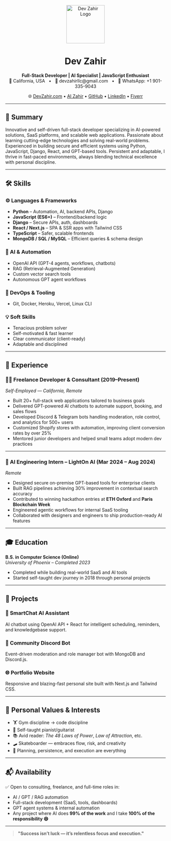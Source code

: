 <p align="center">
  <img src="https://i.ibb.co/LXc7LfGM/avatar-devzahir-modified.png" alt="Dev Zahir Logo" width="120"/>
</p>

<h1 align="center">Dev Zahir</h1>

<p align="center">
<strong>Full-Stack Developer | AI Specialist | JavaScript Enthusiast</strong><br/>
  📍 California, USA &nbsp; • &nbsp; 📧 devzahirllc@gmail.com &nbsp; • &nbsp; 📱 WhatsApp: +1 901-335-9043
</p>

<p align="center">
  🌐 <a href="https://devzahir.com">DevZahir.com</a> • <a href="https://aizahir.netlify.app/">AI Zahir</a> • 
  <a href="https://github.com/devzahirx3">GitHub</a> • 
  <a href="https://linkedin.com/in/dev-zahir-54baa5376">LinkedIn</a> • 
  <a href="https://fiverr.com/s/m5Vb1g8">Fiverr</a>
</p>

---

## 🧠 Summary

Innovative and self-driven full-stack developer specializing in AI-powered solutions, SaaS platforms, and scalable web applications. Passionate about learning cutting-edge technologies and solving real-world problems. Experienced in building secure and efficient systems using Python, JavaScript, Django, React, and GPT-based tools. Persistent and adaptable, I thrive in fast-paced environments, always blending technical excellence with personal discipline.

---

## 🛠️ Skills

### ⚙️ Languages & Frameworks
- **Python** – Automation, AI, backend APIs, Django
- **JavaScript (ES6+)** – Frontend/backend logic
- **Django** – Secure APIs, auth, dashboards
- **React / Next.js** – SPA & SSR apps with Tailwind CSS
- **TypeScript** – Safer, scalable frontends
- **MongoDB / SQL / MySQL** – Efficient queries & schema design

### 🧠 AI & Automation
- OpenAI API (GPT-4 agents, workflows, chatbots)
- RAG (Retrieval-Augmented Generation)
- Custom vector search tools
- Autonomous GPT agent workflows

### 🧰 DevOps & Tooling
- Git, Docker, Heroku, Vercel, Linux CLI

### 💡 Soft Skills
- Tenacious problem solver
- Self-motivated & fast learner
- Clear communicator (client-ready)
- Adaptable and disciplined

---

## 💼 Experience

### 🧑‍💻 Freelance Developer & Consultant (2019–Present)  
*Self-Employed — California, Remote*

- Built 20+ full-stack web applications tailored to business goals
- Delivered GPT-powered AI chatbots to automate support, booking, and sales flows
- Developed Discord & Telegram bots handling moderation, role control, and analytics for 500+ users
- Customized Shopify stores with automation, improving client conversion rates by over 25%
- Mentored junior developers and helped small teams adopt modern dev practices

---

### 🧪 AI Engineering Intern – LightOn AI (Mar 2024 – Aug 2024)  
*Remote*

- Designed secure on-premise GPT-based tools for enterprise clients
- Built RAG pipelines achieving 30% improvement in contextual search accuracy
- Contributed to winning hackathon entries at **ETH Oxford** and **Paris Blockchain Week**
- Engineered agentic workflows for internal SaaS tooling
- Collaborated with designers and engineers to ship production-ready AI features

---

## 🎓 Education

**B.S. in Computer Science (Online)**  
*University of Phoenix – Completed 2023*

- Completed while building real-world SaaS and AI tools
- Started self-taught dev journey in 2018 through personal projects

---

## 🚀 Projects

### 🧠 SmartChat AI Assistant
AI chatbot using OpenAI API + React for intelligent scheduling, reminders, and knowledgebase support.

### 🤖 Community Discord Bot
Event-driven moderation and role manager bot with MongoDB and Discord.js.

### 🌐 Portfolio Website
Responsive and blazing-fast personal site built with Next.js and Tailwind CSS.

---

## 🎯 Personal Values & Interests

- 🏋️ Gym discipline → code discipline  
- 🎹 Self-taught pianist/guitarist  
- 📚 Avid reader: *The 48 Laws of Power*, *Law of Attraction*, etc.  
- 🛹 Skateboarder — embraces flow, risk, and creativity  
- 🔑 Planning, persistence, and execution are everything  

---

## 📬 Availability

✅ Open to consulting, freelance, and full-time roles in:
- AI / GPT / RAG automation  
- Full-stack development (SaaS, tools, dashboards)  
- GPT agent systems & internal automation  
- Any project where AI does **99% of the work** and I take **100% of the responsibility 😄**

---

> **"Success isn’t luck — it’s relentless focus and execution."**
